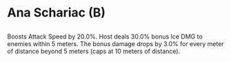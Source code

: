 # Ana Schariac (B)

## 

Boosts Attack Speed by 20.0%. Host deals 30.0% bonus Ice DMG to enemies within 5 meters. The bonus damage drops by 3.0% for every meter of distance beyond 5 meters (caps at 10 meters of distance).